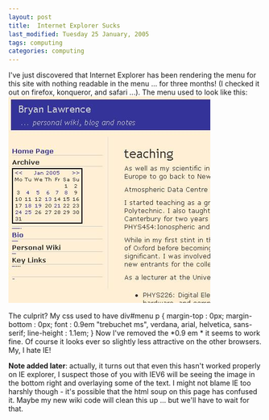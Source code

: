 ```yaml
---
layout: post
title:  Internet Explorer Sucks
last_modified: Tuesday 25 January, 2005
tags: computing
categories: computing
---
```


I've just discovered that Internet Explorer has been rendering the menu for this site with nothing readable in the menu ... for three months! (I checked it out on firefox, konqueror, and safari ...). The menu used to look like this:
![Image: IMAGE: static/2005/01/25/iesuck_screenshot.jpg ](/assets/images/2005-01-25-iesuck_screenshot.jpg)

The culprit? My css used to have
    div#menu p {
      margin-top       : 0px;
      margin-bottom    : 0px;
      font             : 0.9em "trebuchet ms", verdana, arial, helvetica, sans-serif;
      line-height      : 1.1em;
    }
Now I've removed the *0.9 em * it seems to work fine. Of course it looks ever so slightly less attractive on the other browsers. My, I hate IE!

**Note added later**: actually, it turns out that even this hasn't worked properly on IE explorer, I suspect those of you with IEV6 will be seeing the image in the bottom right and overlaying some of the text. I might not blame IE too harshly though - it's possible that the html soup on this page has confused it. Maybe my new wiki code will clean this up ... but we'll have to wait for that.
